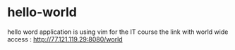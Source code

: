 # hello-world
hello word application is using vim for the IT course
the link with world wide access : http://77.121.119.29:8080/world
